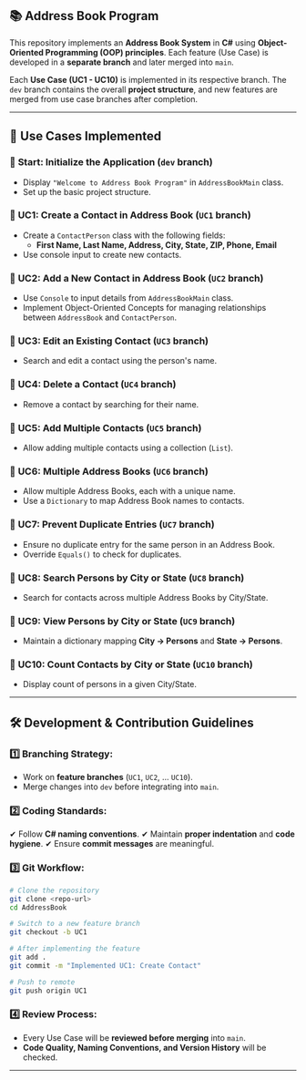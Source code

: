 ## 📚 Address Book Program

This repository implements an **Address Book System** in **C#** using **Object-Oriented Programming (OOP) principles**. Each feature (Use Case) is developed in a **separate branch** and later merged into `main`.

Each **Use Case (UC1 - UC10)** is implemented in its respective branch. The `dev` branch contains the overall **project structure**, and new features are merged from use case branches after completion.

---

## 📌 Use Cases Implemented

### 🔹 **Start: Initialize the Application** (`dev` branch)
- Display `"Welcome to Address Book Program"` in `AddressBookMain` class.
- Set up the basic project structure.

### 🔹 **UC1: Create a Contact in Address Book** (`UC1` branch)
- Create a `ContactPerson` class with the following fields:
  - **First Name, Last Name, Address, City, State, ZIP, Phone, Email**
- Use console input to create new contacts.

### 🔹 **UC2: Add a New Contact in Address Book** (`UC2` branch)
- Use `Console` to input details from `AddressBookMain` class.
- Implement Object-Oriented Concepts for managing relationships between `AddressBook` and `ContactPerson`.

### 🔹 **UC3: Edit an Existing Contact** (`UC3` branch)
- Search and edit a contact using the person's name.

### 🔹 **UC4: Delete a Contact** (`UC4` branch)
- Remove a contact by searching for their name.

### 🔹 **UC5: Add Multiple Contacts** (`UC5` branch)
- Allow adding multiple contacts using a collection (`List`).

### 🔹 **UC6: Multiple Address Books** (`UC6` branch)
- Allow multiple Address Books, each with a unique name.
- Use a `Dictionary` to map Address Book names to contacts.

### 🔹 **UC7: Prevent Duplicate Entries** (`UC7` branch)
- Ensure no duplicate entry for the same person in an Address Book.
- Override `Equals()` to check for duplicates.

### 🔹 **UC8: Search Persons by City or State** (`UC8` branch)
- Search for contacts across multiple Address Books by City/State.

### 🔹 **UC9: View Persons by City or State** (`UC9` branch)
- Maintain a dictionary mapping **City → Persons** and **State → Persons**.

### 🔹 **UC10: Count Contacts by City or State** (`UC10` branch)
- Display count of persons in a given City/State.

---

## 🛠️ Development & Contribution Guidelines

### 1️⃣ **Branching Strategy:**
- Work on **feature branches** (`UC1`, `UC2`, ... `UC10`).
- Merge changes into `dev` before integrating into `main`.

### 2️⃣ **Coding Standards:**
✔ Follow **C# naming conventions**.
✔ Maintain **proper indentation** and **code hygiene**.
✔ Ensure **commit messages** are meaningful.

### 3️⃣ **Git Workflow:**
```sh
# Clone the repository
git clone <repo-url>
cd AddressBook

# Switch to a new feature branch
git checkout -b UC1

# After implementing the feature
git add .
git commit -m "Implemented UC1: Create Contact"

# Push to remote
git push origin UC1
```

### 4️⃣ **Review Process:**
- Every Use Case will be **reviewed before merging** into `main`.
- **Code Quality, Naming Conventions, and Version History** will be checked.

---